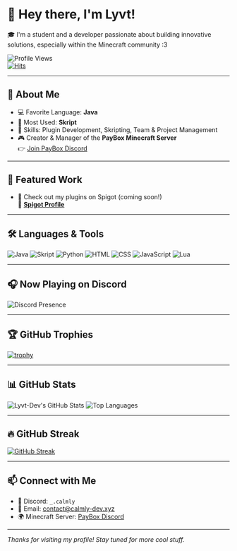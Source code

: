 # 👋 Hey there, I'm Lyvt!

🎓 I'm a student and a developer passionate about building innovative solutions, especially within the Minecraft community :3

![Profile Views](https://komarev.com/ghpvc/?username=Lyvt-Dev&style=flat-square&color=blue)  
[![Hits](https://hit.yhype.me/github/profile?user_id=Lyvt-Dev)](https://github.com/Lyvt-Dev)

---

## 🚀 About Me

- 💻 Favorite Language: **Java**
- 🔧 Most Used: **Skript**
- 🧠 Skills: Plugin Development, Skripting, Team & Project Management
- 🎮 Creator & Manager of the **PayBox Minecraft Server**  
  👉 [Join PayBox Discord](https://discord.gg/uT2vsZKrvn)

---

## 🌟 Featured Work

- 🧩 Check out my plugins on Spigot (coming soon!)  
  🔗 **[Spigot Profile](https://www.spigotmc.org/members/payteam.2051533/)**

---

## 🛠️ Languages & Tools

![Java](https://img.shields.io/badge/Java-%23ED8B00.svg?style=for-the-badge&logo=java&logoColor=white)
![Skript](https://img.shields.io/badge/Skript-%23FFD700.svg?style=for-the-badge&logo=data:image/svg+xml;base64,PHN2ZyB4bWxucz0naHR0cDovL3d3dy53My5vcmcvMjAwMC9zdmcnIHdpZHRoPSczMicgaGVpZ2h0PSczMicgdmlld0JveD0nMCAwIDMyIDMyJz48Y2lyY2xlIGN4PScxNicgY3k9JzE2JyByPScxNicgZmlsbD0nI0ZGRDcwMCcvPjwvc3ZnPg==)
![Python](https://img.shields.io/badge/Python-%2314354C.svg?style=for-the-badge&logo=python&logoColor=white)
![HTML](https://img.shields.io/badge/HTML5-%23E34F26.svg?style=for-the-badge&logo=html5&logoColor=white)
![CSS](https://img.shields.io/badge/CSS3-%231572B6.svg?style=for-the-badge&logo=css3&logoColor=white)
![JavaScript](https://img.shields.io/badge/JavaScript-%23F7DF1E.svg?style=for-the-badge&logo=javascript&logoColor=black)
![Lua](https://img.shields.io/badge/Lua-%23000080.svg?style=for-the-badge&logo=lua&logoColor=white)

---

## 🎧 Now Playing on Discord

![Discord Presence](https://lanyard.cnrad.dev/api/699983277481525379)

---

## 🏆 GitHub Trophies

[![trophy](https://github-profile-trophy.vercel.app/?username=Lyvt-Dev&theme=tokyonight&no-frame=true&row=1&column=7)](https://github.com/ryo-ma/github-profile-trophy)

---

## 📊 GitHub Stats

![Lyvt-Dev's GitHub Stats](https://github-readme-stats.vercel.app/api?username=Lyvt-Dev&show_icons=true&theme=tokyonight)
![Top Languages](https://github-readme-stats.vercel.app/api/top-langs/?username=Lyvt-Dev&layout=compact&theme=tokyonight)

---

## 🔥 GitHub Streak

[![GitHub Streak](https://streak-stats.demolab.com/?user=Lyvt-Dev&theme=tokyonight)](https://git.io/streak-stats)

---

## 📫 Connect with Me

- 💬 Discord: `_.calmly`
- 📧 Email: [contact@calmly-dev.xyz](mailto:contact@calmly-dev.xyz)
- 🌍 Minecraft Server: [PayBox Discord](https://discord.gg/uT2vsZKrvn)

---

_Thanks for visiting my profile! Stay tuned for more cool stuff._
